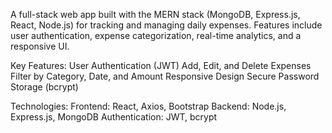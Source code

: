 A full-stack web app built with the MERN stack (MongoDB, Express.js, React, Node.js) for tracking and managing daily expenses. Features include user authentication, expense categorization, real-time analytics, and a responsive UI.

Key Features:
User Authentication (JWT)
Add, Edit, and Delete Expenses
Filter by Category, Date, and Amount
Responsive Design
Secure Password Storage (bcrypt)


Technologies:
Frontend: React, Axios, Bootstrap
Backend: Node.js, Express.js, MongoDB
Authentication: JWT, bcrypt
